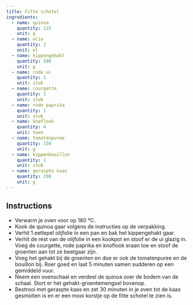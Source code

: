```yaml
---
title: Fitte schotel
ingredients:
  - name: quinoa
    quantity: 125
    unit: g
  - name: olie
    quantity: 2
    unit: el
  - name: kippengehakt
    quantity: 500
    unit: g
  - name: rode ui
    quantity: 1
    unit: stuk
  - name: courgette
    quantity: 1
    unit: stuk
  - name: rode paprika
    quantity: 1
    unit: stuk
  - name: knoflook
    quantity: 4
    unit: teen
  - name: tomatenpuree
    quantity: 150
    unit: g
  - name: kippenbouillon
    quantity: 1
    unit: stuk
  - name: geraspte kaas
    quantity: 200
    unit: g
---
```


<Recipe />

## Instructions
  - Verwarm je oven voor op 180 °C.
  - Kook de quinoa gaar volgens de instructies op de verpakking.
  - Verhit 1 eetlepel olijfolie in een pan en bak het kippengehakt gaar.
  - Verhit de rest van de olijfolie in een kookpot en stoof er de ui glazig in. Voeg de courgette, rode paprika en knoflook eraan toe en stoof de groenten aan tot ze beetgaar zijn.
  - Voeg het gehakt bij de groenten en doe er ook de tomatenpuree en de bouillon bij. Roer goed en laat 5 minuten samen sudderen op een gemiddeld vuur.
  - Neem een ovenschaal en verdeel de quinoa over de bodem van de schaal. Stort er het gehakt-groentemengsel bovenop.
  - Bestrooi met geraspte kaas en zet 30 minuten in je oven tot de kaas gesmolten is en er een mooi korstje op de fitte schotel te zien is.
